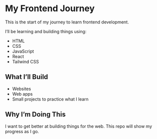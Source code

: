 #  My Frontend Journey
This is the start of my journey to learn frontend development.

I’ll be learning and building things using:
- HTML
- CSS
- JavaScript
- React
- Tailwind CSS

## What I’ll Build

- Websites
- Web apps
- Small projects to practice what I learn

## Why I’m Doing This

I want to get better at building things for the web. This repo will show my progress as I go.